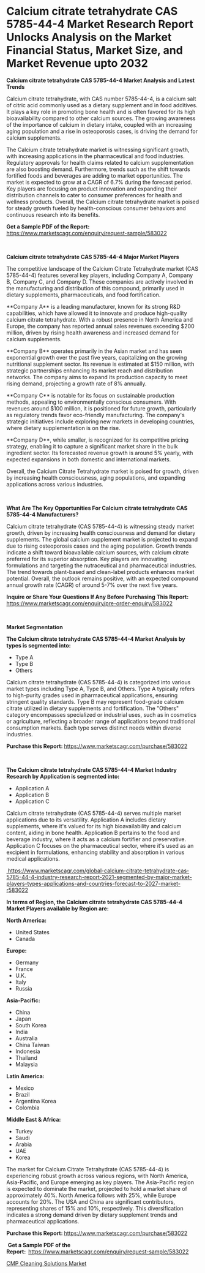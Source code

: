 <p><h1>Calcium citrate tetrahydrate CAS 5785-44-4 Market Research Report Unlocks Analysis on the Market Financial Status, Market Size, and Market Revenue upto 2032</h1></p><p><strong>Calcium citrate tetrahydrate CAS 5785-44-4 Market Analysis and Latest Trends</strong></p>
<p><p>Calcium citrate tetrahydrate, with CAS number 5785-44-4, is a calcium salt of citric acid commonly used as a dietary supplement and in food additives. It plays a key role in promoting bone health and is often favored for its high bioavailability compared to other calcium sources. The growing awareness of the importance of calcium in dietary intake, coupled with an increasing aging population and a rise in osteoporosis cases, is driving the demand for calcium supplements. </p><p>The Calcium citrate tetrahydrate market is witnessing significant growth, with increasing applications in the pharmaceutical and food industries. Regulatory approvals for health claims related to calcium supplementation are also boosting demand. Furthermore, trends such as the shift towards fortified foods and beverages are adding to market opportunities. The market is expected to grow at a CAGR of 6.7% during the forecast period. Key players are focusing on product innovation and expanding their distribution channels to cater to consumer preferences for health and wellness products. Overall, the Calcium citrate tetrahydrate market is poised for steady growth fueled by health-conscious consumer behaviors and continuous research into its benefits.</p></p>
<p><strong>Get a Sample PDF of the Report:&nbsp;</strong> <a href="https://www.marketscagr.com/enquiry/request-sample/583022?utm_campaign=2039&utm_medium=2&utm_source=Github&utm_content=ia&utm_term=23032025&utm_id=calcium-citrate-tetrahydrate-cas-5785-44-4">https://www.marketscagr.com/enquiry/request-sample/583022</a></p>
<p>&nbsp;</p>
<p><strong>Calcium citrate tetrahydrate CAS 5785-44-4 Major Market Players</strong></p>
<p><p>The competitive landscape of the Calcium Citrate Tetrahydrate market (CAS 5785-44-4) features several key players, including Company A, Company B, Company C, and Company D. These companies are actively involved in the manufacturing and distribution of this compound, primarily used in dietary supplements, pharmaceuticals, and food fortification.</p><p>**Company A** is a leading manufacturer, known for its strong R&D capabilities, which have allowed it to innovate and produce high-quality calcium citrate tetrahydrate. With a robust presence in North America and Europe, the company has reported annual sales revenues exceeding $200 million, driven by rising health awareness and increased demand for calcium supplements.</p><p>**Company B** operates primarily in the Asian market and has seen exponential growth over the past five years, capitalizing on the growing nutritional supplement sector. Its revenue is estimated at $150 million, with strategic partnerships enhancing its market reach and distribution networks. The company aims to expand its production capacity to meet rising demand, projecting a growth rate of 8% annually.</p><p>**Company C** is notable for its focus on sustainable production methods, appealing to environmentally conscious consumers. With revenues around $100 million, it is positioned for future growth, particularly as regulatory trends favor eco-friendly manufacturing. The company's strategic initiatives include exploring new markets in developing countries, where dietary supplementation is on the rise.</p><p>**Company D**, while smaller, is recognized for its competitive pricing strategy, enabling it to capture a significant market share in the bulk ingredient sector. Its forecasted revenue growth is around 5% yearly, with expected expansions in both domestic and international markets.</p><p>Overall, the Calcium Citrate Tetrahydrate market is poised for growth, driven by increasing health consciousness, aging populations, and expanding applications across various industries.</p></p>
<p>&nbsp;</p>
<p><strong>What Are The Key Opportunities For Calcium citrate tetrahydrate CAS 5785-44-4 Manufacturers?</strong></p>
<p><p>Calcium citrate tetrahydrate (CAS 5785-44-4) is witnessing steady market growth, driven by increasing health consciousness and demand for dietary supplements. The global calcium supplement market is projected to expand due to rising osteoporosis cases and the aging population. Growth trends indicate a shift toward bioavailable calcium sources, with calcium citrate preferred for its superior absorption. Key players are innovating formulations and targeting the nutraceutical and pharmaceutical industries. The trend towards plant-based and clean-label products enhances market potential. Overall, the outlook remains positive, with an expected compound annual growth rate (CAGR) of around 5-7% over the next five years.</p></p>
<p><strong>Inquire or Share Your Questions If Any Before Purchasing This Report:</strong> <a href="https://www.marketscagr.com/enquiry/pre-order-enquiry/583022?utm_campaign=2039&utm_medium=2&utm_source=Github&utm_content=ia&utm_term=23032025&utm_id=calcium-citrate-tetrahydrate-cas-5785-44-4">https://www.marketscagr.com/enquiry/pre-order-enquiry/583022</a></p>
<p>&nbsp;</p>
<p><strong>Market Segmentation</strong></p>
<p><strong>The Calcium citrate tetrahydrate CAS 5785-44-4 Market Analysis by types is segmented into:</strong></p>
<p><ul><li>Type A</li><li>Type B</li><li>Others</li></ul></p>
<p><p>Calcium citrate tetrahydrate (CAS 5785-44-4) is categorized into various market types including Type A, Type B, and Others. Type A typically refers to high-purity grades used in pharmaceutical applications, ensuring stringent quality standards. Type B may represent food-grade calcium citrate utilized in dietary supplements and fortification. The "Others" category encompasses specialized or industrial uses, such as in cosmetics or agriculture, reflecting a broader range of applications beyond traditional consumption markets. Each type serves distinct needs within diverse industries.</p></p>
<p><strong>Purchase this Report:&nbsp;</strong><a href="https://www.marketscagr.com/purchase/583022?utm_campaign=2039&utm_medium=2&utm_source=Github&utm_content=ia&utm_term=23032025&utm_id=calcium-citrate-tetrahydrate-cas-5785-44-4">https://www.marketscagr.com/purchase/583022</a></p>
<p>&nbsp;</p>
<p><strong>The Calcium citrate tetrahydrate CAS 5785-44-4 Market Industry Research by Application is segmented into:</strong></p>
<p><ul><li>Application A</li><li>Application B</li><li>Application C</li></ul></p>
<p><p>Calcium citrate tetrahydrate (CAS 5785-44-4) serves multiple market applications due to its versatility. Application A includes dietary supplements, where it's valued for its high bioavailability and calcium content, aiding in bone health. Application B pertains to the food and beverage industry, where it acts as a calcium fortifier and preservative. Application C focuses on the pharmaceutical sector, where it's used as an excipient in formulations, enhancing stability and absorption in various medical applications.</p></p>
<p><a href="https://www.marketscagr.com/global-calcium-citrate-tetrahydrate-cas-5785-44-4-industry-research-report-2021-segmented-by-major-market-players-types-applications-and-countries-forecast-to-2027-market-r583022?utm_campaign=2039&utm_medium=2&utm_source=Github&utm_content=ia&utm_term=23032025&utm_id=calcium-citrate-tetrahydrate-cas-5785-44-4">&nbsp;https://www.marketscagr.com/global-calcium-citrate-tetrahydrate-cas-5785-44-4-industry-research-report-2021-segmented-by-major-market-players-types-applications-and-countries-forecast-to-2027-market-r583022</a></p>
<p><strong>In terms of Region, the Calcium citrate tetrahydrate CAS 5785-44-4 Market Players available by Region are:</strong></p>
<p>
    <p> <strong> North America: </strong>
        <ul>
            <li>United States</li>
            <li>Canada</li>
        </ul>
        </p> 
    <p> <strong> Europe: </strong>
        <ul>
            <li>Germany</li>
            <li>France</li>
            <li>U.K.</li>
            <li>Italy</li>
            <li>Russia</li>
        </ul>
        </p> 
    <p> <strong> Asia-Pacific: </strong>
        <ul>
            <li>China</li>
            <li>Japan</li>
            <li>South Korea</li>
            <li>India</li>
            <li>Australia</li>
            <li>China Taiwan</li>
            <li>Indonesia</li>
            <li>Thailand</li>
            <li>Malaysia</li>
        </ul>
        </p> 
    <p> <strong> Latin America: </strong>
        <ul>
            <li>Mexico</li>
            <li>Brazil</li>
            <li>Argentina Korea</li>
            <li>Colombia</li>
        </ul>
        </p> 
    <p> <strong> Middle East & Africa: </strong>
        <ul>
            <li>Turkey</li>
            <li>Saudi</li>
            <li>Arabia</li>
            <li>UAE</li>
            <li>Korea</li>
        </ul>
    </p>
    </p>
<p><p>The market for Calcium Citrate Tetrahydrate (CAS 5785-44-4) is experiencing robust growth across various regions, with North America, Asia-Pacific, and Europe emerging as key players. The Asia-Pacific region is expected to dominate the market, projected to hold a market share of approximately 40%. North America follows with 25%, while Europe accounts for 20%. The USA and China are significant contributors, representing shares of 15% and 10%, respectively. This diversification indicates a strong demand driven by dietary supplement trends and pharmaceutical applications.</p></p>
<p><strong>Purchase this Report: </strong><a href="https://www.marketscagr.com/purchase/583022?utm_campaign=2039&utm_medium=2&utm_source=Github&utm_content=ia&utm_term=23032025&utm_id=calcium-citrate-tetrahydrate-cas-5785-44-4">https://www.marketscagr.com/purchase/583022</a></p>
<p>&nbsp;<strong>Get a Sample PDF of the Report:&nbsp;&nbsp;</strong><a href="https://www.marketscagr.com/enquiry/request-sample/583022?utm_campaign=2039&utm_medium=2&utm_source=Github&utm_content=ia&utm_term=23032025&utm_id=calcium-citrate-tetrahydrate-cas-5785-44-4">https://www.marketscagr.com/enquiry/request-sample/583022</a></p>
<p><strong></strong></p>
<p><p><a href="https://github.com/SamiaChowdhury801/Market-Research-Report-List-2/blob/main/cmp-cleaning-solutions-market.md?utm_campaign=2039&utm_medium=2&utm_source=Github&utm_content=ia&utm_term=23032025&utm_id=calcium-citrate-tetrahydrate-cas-5785-44-4">CMP Cleaning Solutions Market</a></p></p>